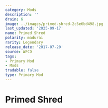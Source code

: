 ```yaml
---
category: Mods
description: ''
drain: 6
image: ../images/primed-shred-2c5e6bd498.jpg
last_updated: '2025-09-17'
name: Primed Shred
polarity: madurai
rarity: Legendary
release_date: '2017-07-20'
source: WFCD
tags:
- Primary Mod
- Mods
tradable: false
type: Primary Mod
---
```


# Primed Shred

